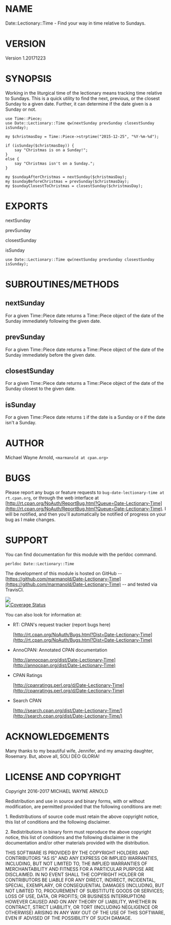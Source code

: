 # NAME

Date::Lectionary::Time - Find your way in time relative to Sundays.

# VERSION

Version 1.20171223

# SYNOPSIS

Working in the liturgical time of the lectionary means tracking time relative to Sundays.  This is a quick utility to find the next, previous, or the closest Sunday to a given date.  Further, it can determine if the date given is a Sunday or not.

    use Time::Piece;
    use Date::Lectionary::Time qw(nextSunday prevSunday closestSunday isSunday);

    my $christmasDay = Time::Piece->strptime("2015-12-25", "%Y-%m-%d");

    if (isSunday($christmasDay)) {
        say "Christmas is on a Sunday!";
    }
    else {
        say "Christmas isn't on a Sunday.";
    }

    my $sundayAfterChristmas = nextSunday($christmasDay);
    my $sundayBeforeChristmas = prevSunday($christmasDay);
    my $sundayClosestToChristmas = closestSunday($christmasDay);

# EXPORTS

nextSunday

prevSunday

closestSunday

isSunday

    use Date::Lectionary::Time qw(nextSunday prevSunday closestSunday isSunday);

# SUBROUTINES/METHODS

## nextSunday

For a given Time::Piece date returns a Time::Piece object of the date of the Sunday immediately following the given date.

## prevSunday

For a given Time::Piece date returns a Time::Piece object of the date of the Sunday immediately before the given date.

## closestSunday

For a given Time::Piece date returns a Time::Piece object of the date of the Sunday closest to the given date.

## isSunday

For a given Time::Piece date returns `1` if the date is a Sunday or `0` if the date isn't a Sunday.

# AUTHOR

Michael Wayne Arnold, `<marmanold at cpan.org>`

# BUGS

Please report any bugs or feature requests to `bug-date-lectionary-time at rt.cpan.org`, or through
the web interface at [http://rt.cpan.org/NoAuth/ReportBug.html?Queue=Date-Lectionary-Time](http://rt.cpan.org/NoAuth/ReportBug.html?Queue=Date-Lectionary-Time).  I will be notified, and then you'll automatically be notified of progress on your bug as I make changes.

# SUPPORT

You can find documentation for this module with the perldoc command.

    perldoc Date::Lectionary::Time

The development of this module is hosted on GitHub -- [https://github.com/marmanold/Date-Lectionary-Time](https://github.com/marmanold/Date-Lectionary-Time) -- and tested via TravisCI.

<div>
    <a href='https://travis-ci.org/marmanold/Date-Lectionary-Time'><img src='https://travis-ci.org/marmanold/Date-Lectionary-Time.svg?branch=master' /></a>
</div>

<div>
    <a href='https://coveralls.io/github/marmanold/Date-Lectionary-Time?branch=master'><img src='https://coveralls.io/repos/github/marmanold/Date-Lectionary-Time/badge.svg?branch=master' alt='Coverage Status' /></a>
</div>

You can also look for information at:

- RT: CPAN's request tracker (report bugs here)

    [http://rt.cpan.org/NoAuth/Bugs.html?Dist=Date-Lectionary-Time](http://rt.cpan.org/NoAuth/Bugs.html?Dist=Date-Lectionary-Time)

- AnnoCPAN: Annotated CPAN documentation

    [http://annocpan.org/dist/Date-Lectionary-Time](http://annocpan.org/dist/Date-Lectionary-Time)

- CPAN Ratings

    [http://cpanratings.perl.org/d/Date-Lectionary-Time](http://cpanratings.perl.org/d/Date-Lectionary-Time)

- Search CPAN

    [http://search.cpan.org/dist/Date-Lectionary-Time/](http://search.cpan.org/dist/Date-Lectionary-Time/)

# ACKNOWLEDGEMENTS

Many thanks to my beautiful wife, Jennifer, and my amazing daughter, Rosemary.  But, above all, SOLI DEO GLORIA!

# LICENSE AND COPYRIGHT

Copyright 2016-2017 MICHAEL WAYNE ARNOLD

Redistribution and use in source and binary forms, with or without modification, are permitted provided that the following conditions are met:

1\. Redistributions of source code must retain the above copyright notice, this list of conditions and the following disclaimer.

2\. Redistributions in binary form must reproduce the above copyright notice, this list of conditions and the following disclaimer in the documentation and/or other materials provided with the distribution.

THIS SOFTWARE IS PROVIDED BY THE COPYRIGHT HOLDERS AND CONTRIBUTORS "AS IS" AND ANY EXPRESS OR IMPLIED WARRANTIES, INCLUDING, BUT NOT LIMITED TO, THE IMPLIED WARRANTIES OF MERCHANTABILITY AND FITNESS FOR A PARTICULAR PURPOSE ARE DISCLAIMED. IN NO EVENT SHALL THE COPYRIGHT HOLDER OR CONTRIBUTORS BE LIABLE FOR ANY DIRECT, INDIRECT, INCIDENTAL, SPECIAL, EXEMPLARY, OR CONSEQUENTIAL DAMAGES (INCLUDING, BUT NOT LIMITED TO, PROCUREMENT OF SUBSTITUTE GOODS OR SERVICES; LOSS OF USE, DATA, OR PROFITS; OR BUSINESS INTERRUPTION) HOWEVER CAUSED AND ON ANY THEORY OF LIABILITY, WHETHER IN CONTRACT, STRICT LIABILITY, OR TORT (INCLUDING NEGLIGENCE OR OTHERWISE) ARISING IN ANY WAY OUT OF THE USE OF THIS SOFTWARE, EVEN IF ADVISED OF THE POSSIBILITY OF SUCH DAMAGE.
